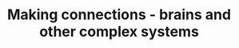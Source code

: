 ---
layout: event-single
title: Making connections - brains and other complex systems
image: /assets/uploads/QMmulti.jpg
start: 2021-05-20 15:00:00Z
end: 2021-05-20 16:00:00Z
link_to: https://talks.cam.ac.uk/show/index/128590
class: spark
desc: Dr Michael Gandal will present his work during this seminar series on brain networks and other complex systems. The series aims to bring together researchers from a range of fields, including systems neuroscience, psychiatry, genomics, computer science, machine learning and physics.
---